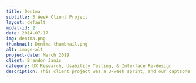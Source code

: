 ```yaml
---
title: Dentma
subtitle: 3 Week Client Project
layout: default
modal-id: 2
date: 2014-07-17
img: dentma.png
thumbnail: Dentma-thumbnail.png
alt: image-alt
project-date: March 2019
client: Brandon Janis
category: UX Research, Usability Testing, & Interface Re-design
description: This client project was a 3-week sprint, and our captsone project at GA. We met remote with our client hoping to improve his product before it went out to market. 
---
```

